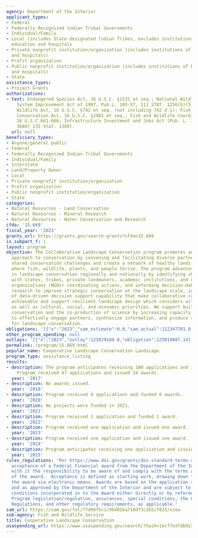 ```yaml
---
agency: Department of the Interior
applicant_types:
- Federal
- Federally Recognized lndian Tribal Governments
- Individual/Family
- Local (includes State-designated lndian Tribes, excludes institutions of higher
  education and hospitals
- Private nonprofit institution/organization (includes institutions of higher education
  and hospitals)
- Profit organization
- Public nonprofit institution/organization (includes institutions of higher education
  and hospitals)
- State
assistance_types:
- Project Grants
authorizations:
- text: Endangered Species Act, 16 U.S.C. §1531 et seq.; National Wildlife Refuge
    System Improvement Act of 1997, Pub.L. 105-57, 111 STAT. 1256(b)(5); Fish and
    Wildlife Act, 16 U.S.C. §742 et seq. (not including 742 d-1); Fish and Wildlife
    Conservation Act, 16 U.S.C. §2901 et seq.; Fish and Wildlife Coordination Act,
    16 U.S.C.661-666; Infrastructure Investment and Jobs Act (Pub. L. 117-58 [H.R.
    3684] 135 Stat. 1389).
  url: null
beneficiary_types:
- Anyone/general public
- Federal
- Federally Recognized Indian Tribal Governments
- Individual/Family
- Interstate
- Land/Property Owner
- Local
- Private nonprofit institution/organization
- Profit organization
- Public nonprofit institution/organization
- State
categories:
- Natural Resources - Land Conservation
- Natural Resources - Mineral Research
- Natural Resources - Water Conservation and Research
cfda: '15.669'
fiscal_year: '2023'
grants_url: https://grants.gov/search-grants?cfda=15.669
is_subpart_f: 1
layout: program
objective: The Collaborative Landscape Conservation program promotes an inclusive
  approach to conservation by convening and facilitating diverse partnerships to address
  shared conservation challenges and create a network of healthy lands and waters
  where fish, wildlife, plants, and people thrive. The program advances adaptive leadership
  in landscape conservation regionally and nationally by identifying shared priorities
  with states, tribes, private landowners, academic institutions, and non-governmental
  organizations (NGOs) coordinating actions, and informing decision-making. We support
  research to improve strategic conservation at the landscape scale, including development
  of data-driven decision support capability that make collaborative conservation
  achievable and support resilient landscape design which considers wildlife and ecosystems
  as well as cultural, social, and economic priorities. We support building collaborative
  conservation and the co-production of science by increasing capacity and support
  to effectively engage partners, synthesize information, and produce strategic approaches
  for landscape conservation.
obligations: '[{"x":"2023","sam_estimate":0.0,"sam_actual":112347701.0,"usa_spending_actual":112302660.14},{"x":"2024","sam_estimate":0.0,"sam_actual":90000000.0,"usa_spending_actual":131704105.95},{"x":"2025","sam_estimate":0.0,"sam_actual":90000000.0,"usa_spending_actual":0.0}]'
other_program_spending: null
outlays: '[{"x":"2023","outlay":125029189.8,"obligation":125019887.14},{"x":"2024","outlay":105748299.0,"obligation":109081631.0},{"x":"2025","outlay":0.0,"obligation":0.0}]'
permalink: /program/15.669.html
popular_name: Cooperative Landscape Conservation Landscape
program_type: assistance_listing
results:
- description: The program anticipates receiving 100 applications and issuing 30 awards.
    Program received 47 applications and issued 24 awards.
  year: '2017'
- description: No awards issued.
  year: '2018'
- description: Program received 0 applications and funded 0 awards.
  year: '2020'
- description: No projects were funded in 2021.
  year: '2021'
- description: Program received 1 application and funded 1 award.
  year: '2022'
- description: Program received one application and issued one award.
  year: '2023'
- description: Program received one application and issued one award.
  year: '2024'
- description: Program anticipates receiving one application and issuing one award.
  year: '2025'
rules_regulations: 'Per https://www.doi.gov/grants/doi-standard-terms-and-conditions,
  acceptance of a Federal Financial award from the Department of the Interior carries
  with it the responsibility to be aware of and comply with the terms and conditions
  of the award.  Acceptance is defined as starting work, drawing down funds, or accepting
  the award via electronic means. Awards are based on the application submitted to,
  and as approved by the Department of the Interior and are subject to the terms and
  conditions incorporated in to the Award either directly or by reference to the following:
  Program legislation/regulation, assurances, special conditions, the Code of Federal
  Regulations, and other regulatory requirements, as applicable.'
sam_url: https://sam.gov/fal/ffd90f5c1c9b401ba710df3c2b5cf025/view
sub-agency: Fish and Wildlife Service
title: Cooperative Landscape Conservation
usaspending_url: https://www.usaspending.gov/search/?hash=1bcf7e3fdb9225bcaf470a7cbc6bbc00
---
```

